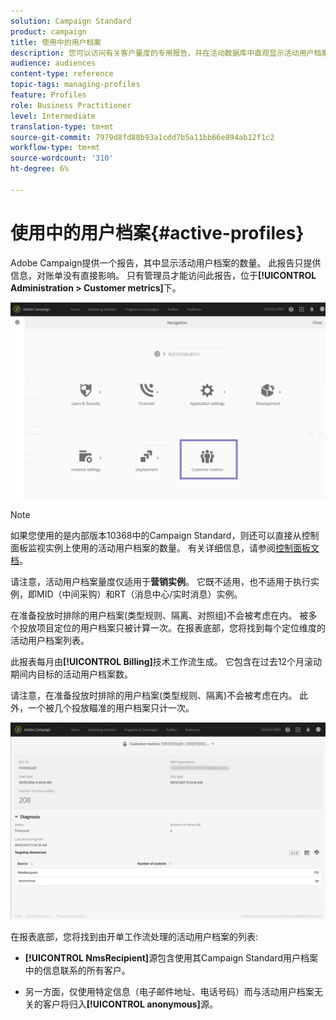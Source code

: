 ```yaml
---
solution: Campaign Standard
product: campaign
title: 使用中的用户档案
description: 您可以访问有关客户量度的专用报告，并在活动数据库中直观显示活动用户档案。
audience: audiences
content-type: reference
topic-tags: managing-profiles
feature: Profiles
role: Business Practitioner
level: Intermediate
translation-type: tm+mt
source-git-commit: 7979d8fd88b93a1cdd7b5a11bb66e894ab12f1c2
workflow-type: tm+mt
source-wordcount: '310'
ht-degree: 6%

---
```



# 使用中的用户档案{#active-profiles}

Adobe Campaign提供一个报告，其中显示活动用户档案的数量。 此报告只提供信息，对账单没有直接影响。 只有管理员才能访问此报告，位于&#x200B;**[!UICONTROL Administration > Customer metrics]**&#x200B;下。

![](assets/audience_active_profiles1.png)

>[!NOTE]
>
>如果您使用的是内部版本10368中的Campaign Standard，则还可以直接从控制面板监视实例上使用的活动用户档案的数量。 有关详细信息，请参阅[控制面板文档](https://docs.adobe.com/content/help/en/control-panel/using/performance-monitoring/active-profiles-monitoring.html)。
>
>请注意，活动用户档案量度仅适用于&#x200B;**营销实例**。 它既不适用，也不适用于执行实例，即MID（中间采购）和RT（消息中心/实时消息）实例。

在准备投放时排除的用户档案(类型规则、隔离、对照组)不会被考虑在内。 被多个投放项目定位的用户档案只被计算一次。在报表底部，您将找到每个定位维度的活动用户档案列表。

此报表每月由&#x200B;**[!UICONTROL Billing]**&#x200B;技术工作流生成。 它包含在过去12个月滚动期间内目标的活动用户档案数。

请注意，在准备投放时排除的用户档案(类型规则、隔离)不会被考虑在内。 此外，一个被几个投放瞄准的用户档案只计一次。

![](assets/audience_active_profiles2.png)

在报表底部，您将找到由开单工作流处理的活动用户档案的列表:

* **[!UICONTROL NmsRecipient]**&#x200B;源包含使用其Campaign Standard用户档案中的信息联系的所有客户。

* 另一方面，仅使用特定信息（电子邮件地址、电话号码）而与活动用户档案无关的客户将归入&#x200B;**[!UICONTROL anonymous]**&#x200B;源。
